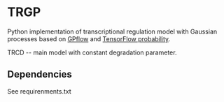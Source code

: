 # TRGP

Python implementation of transcriptional regulation model with Gaussian processes based on [GPflow](https://www.gpflow.org/) and [TensorFlow probability](https://www.tensorflow.org/probability).

TRCD -- main model with constant degradation parameter. 

## Dependencies

See requirenments.txt






